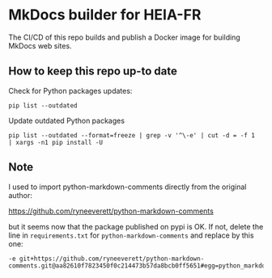 # MkDocs builder for HEIA-FR

The CI/CD of this repo builds and publish a Docker image for building
MkDocs web sites.

## How to keep this repo up-to date

Check for Python packages updates:

```
pip list --outdated
```

Update outdated Python packages

```
pip list --outdated --format=freeze | grep -v '^\-e' | cut -d = -f 1  | xargs -n1 pip install -U
```

## Note

I used to import python-markdown-comments directly from the original author:

https://github.com/ryneeverett/python-markdown-comments

but it seems now that the package published on pypi is OK. If not, delete
the line in `requirements.txt` for `python-markdown-comments` and replace by this one:

```
-e git+https://github.com/ryneeverett/python-markdown-comments.git@aa82610f7823450f0c214473b57da8bcb0ff5651#egg=python_markdown_comments
```

